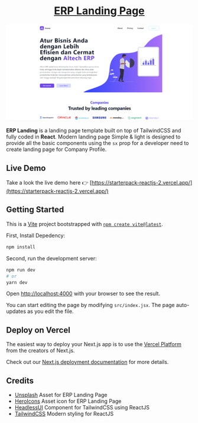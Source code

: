 <h1 align="center">
  <a href="https://github.com/Alamnzr123/starterpack_reactjs_2">
  ERP Landing Page
  </a>
  <br />
</h1>

![screenshot](public/Landing.png)

**ERP Landing** is a landing page template built on top of TailwindCSS and fully coded in **React**.
Modern landing page Simple & light is designed to provide all the basic components using the `sx` prop for a developer need to create landing page for Company Profile.

## Live Demo

Take a look the live demo here 👉 [https://starterpack-reactjs-2.vercel.app/](https://starterpack-reactjs-2.vercel.app/)

## Getting Started

This is a [Vite](https://vitejs.dev/) project bootstrapped with [`npm create vite@latest`](https://vitejs.dev/guide/).

First, Install Depedency:

```bash
npm install
```

Second, run the development server:

```bash
npm run dev
# or
yarn dev
```

Open [http://localhost:4000](http://localhost:4000) with your browser to see the result.

You can start editing the page by modifying `src/index.jsx`. The page auto-updates as you edit the file.

## Deploy on Vercel

The easiest way to deploy your Next.js app is to use the [Vercel Platform](https://vercel.com/new?utm_medium=default-template&filter=next.js&utm_source=create-next-app&utm_campaign=create-next-app-readme) from the creators of Next.js.

Check out our [Next.js deployment documentation](https://nextjs.org/docs/deployment) for more details.

## Credits

- [Unsplash](https://unsplash.com/) Asset for ERP Landing Page
- [HeroIcons](https://heroicons.com/) Asset icon for ERP Landing Page
- [HeadlessUI](https://headlessui.com/) Component for TailwindCSS using ReactJS
- [TailwindCSS](https://tailwindcss.com/) Modern styling for ReactJS
